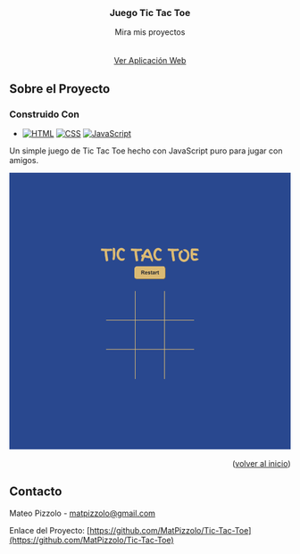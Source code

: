 <!-- Compatibilidad mejorada del enlace "volver al inicio": Ver: https://github.com/othneildrew/Best-README-Template/pull/73 -->
<a name="readme-top"></a>

<!-- LOGOTIPO DEL PROYECTO -->
<br />
<div align="center">

<h3 align="center">Juego Tic Tac Toe</h3>

  <p align="center">
    Mira mis proyectos
    <br />
    <br />
    <br />
    <a href="https://mp-tictactoe.netlify.app/" target="_blank">Ver Aplicación Web</a>
  </p>
</div>

<!-- SOBRE EL PROYECTO -->
## Sobre el Proyecto

### Construido Con

* [![HTML][HTML]][HTML-url]
 [![CSS][Css.com]][Css-url]
 [![JavaScript][Js]][Js-url]

<p> Un simple juego de Tic Tac Toe hecho con JavaScript puro para jugar con amigos.</p>

[![Captura del Producto][product-screenshot]](https://example.com)

<p align="right">(<a href="#readme-top">volver al inicio</a>)</p>

<!-- CONTACTO -->
## Contacto

Mateo Pizzolo - matpizzolo@gmail.com

Enlace del Proyecto: [https://github.com/MatPizzolo/Tic-Tac-Toe](https://github.com/MatPizzolo/Tic-Tac-Toe)

<!-- ENLACES E IMÁGENES EN MARKDOWN -->
<!-- https://www.markdownguide.org/basic-syntax/#reference-style-links -->

[product-screenshot]: web-screenshot.png

[css.com]: https://img.shields.io/badge/CSS3-1572B6?style=for-the-badge&logo=css3&logoColor=white
[Css-url]: https://reactjs.org/
[HTML]: https://img.shields.io/badge/HTML5-E34F26?style=for-the-badge&logo=html5&logoColor=white
[HTML-url]: https://reactjs.org/
[JS]: https://img.shields.io/badge/JavaScript-323330?style=for-the-badge&logo=javascript&logoColor=F7DF1E
[JS-url]: https://reactjs.org/
